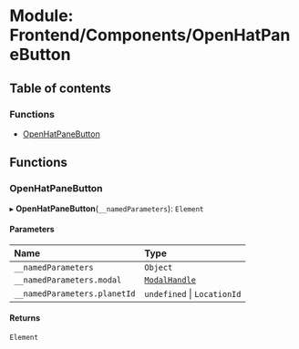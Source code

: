 # Module: Frontend/Components/OpenHatPaneButton

## Table of contents

### Functions

- [OpenHatPaneButton](Frontend_Components_OpenHatPaneButton.md#openhatpanebutton)

## Functions

### OpenHatPaneButton

▸ **OpenHatPaneButton**(`__namedParameters`): `Element`

#### Parameters

| Name                         | Type                                                                   |
| :--------------------------- | :--------------------------------------------------------------------- |
| `__namedParameters`          | `Object`                                                               |
| `__namedParameters.modal`    | [`ModalHandle`](../interfaces/Frontend_Views_ModalPane.ModalHandle.md) |
| `__namedParameters.planetId` | `undefined` \| `LocationId`                                            |

#### Returns

`Element`
